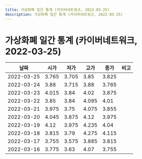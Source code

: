 ```yaml
---
title: 가상화폐 일간 통계 (카이버네트워크, 2022-03-25)
description: 가상화폐 일간 통계 (카이버네트워크, 2022-03-25)
---
```


가상화폐 일간 통계 (카이버네트워크, 2022-03-25)
===

|날짜|시가|저가|고가|종가|비고|
|--|--|--|--|--|--|
|2022-03-25|3.765|3.705|3.85|3.825|    |
|2022-03-24|3.88|3.715|3.88|3.765|    |
|2022-03-23|4.015|3.84|4.02|3.875|    |
|2022-03-22|3.85|3.84|4.095|4.01|    |
|2022-03-21|3.975|3.75|4.075|3.855|    |
|2022-03-20|4.045|3.875|4.12|3.975|    |
|2022-03-19|4.12|3.975|4.235|4.04|    |
|2022-03-18|3.815|3.79|4.275|4.115|    |
|2022-03-17|3.755|3.575|3.885|3.815|    |
|2022-03-16|3.775|3.63|4.07|3.755|    |
